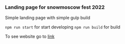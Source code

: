 ### Landing page for snowmoscow fest 2022

Simple landing page with simple gulp build

`npm run start` for start developing
`npm run build` for build

To see website go to [link](https://dihlofos.github.io/wintersportday/build/)
